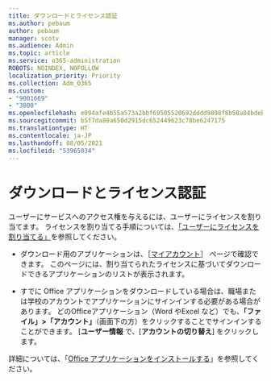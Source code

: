 ```yaml
---
title: ダウンロードとライセンス認証
ms.author: pebaum
author: pebaum
manager: scotv
ms.audience: Admin
ms.topic: article
ms.service: o365-administration
ROBOTS: NOINDEX, NOFOLLOW
localization_priority: Priority
ms.collection: Adm_O365
ms.custom:
- "9001669"
- "3800"
ms.openlocfilehash: e094afe4b55a573a2bbf69505520692dddd9898f8b58a84bdebc61311c19c875
ms.sourcegitcommit: b5f7da89a650d2915dc652449623c78be6247175
ms.translationtype: HT
ms.contentlocale: ja-JP
ms.lasthandoff: 08/05/2021
ms.locfileid: "53965034"
---
```

# <a name="download-and-activate"></a>ダウンロードとライセンス認証

ユーザーにサービスへのアクセス権を与えるには、ユーザーにライセンスを割り当てます。
 ライセンスを割り当てる手順については、[「ユーザーにライセンスを割り当てる」](https://docs.microsoft.com/microsoft-365/admin/manage/assign-licenses-to-users)を参照してください。

- ダウンロード用のアプリケーションは、［[マイアカウント](https://portal.office.com/account/#installs)］ ページで確認できます。 このページには、割り当てられたライセンスに基づいてダウンロードできるアプリケーションのリストが表示されます。 

- すでに Office アプリケーションをダウンロードしている場合は、職場または学校のアカウントでアプリケーションにサインインする必要がある場合があります。 どのOfficeアプリケーション（Word やExcel など）でも、**「ファイル」>「アカウント」**（画面下の方）をクリックすることでサインインすることができます。 [**ユーザー情報** で、[**アカウントの切り替え**] をクリックします。

詳細については、「[Office アプリケーションをインストールする](https://docs.microsoft.com/microsoft-365/admin/setup/install-applications)」を参照してください。
